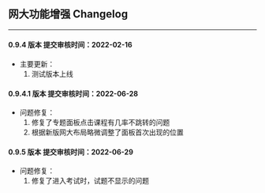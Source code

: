 ## 网大功能增强 Changelog

***
#### 0.9.4 版本 提交审核时间：2022-02-16
- 主要更新：
    1. 测试版本上线


#### 0.9.4.1 版本 提交审核时间：2022-06-28
- 问题修复：
    1. 修复了专题面板点击课程有几率不跳转的问题
    2. 根据新版网大布局略微调整了面板首次出现的位置

#### 0.9.5 版本 提交审核时间：2022-06-29
- 问题修复：
    1. 修复了进入考试时，试题不显示的问题